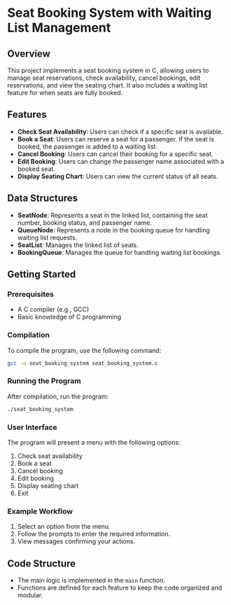 # Seat Booking System with Waiting List Management

## Overview
This project implements a seat booking system in C, allowing users to manage seat reservations, check availability, cancel bookings, edit reservations, and view the seating chart. It also includes a waiting list feature for when seats are fully booked.

## Features
- **Check Seat Availability**: Users can check if a specific seat is available.
- **Book a Seat**: Users can reserve a seat for a passenger. If the seat is booked, the passenger is added to a waiting list.
- **Cancel Booking**: Users can cancel their booking for a specific seat.
- **Edit Booking**: Users can change the passenger name associated with a booked seat.
- **Display Seating Chart**: Users can view the current status of all seats.

## Data Structures
- **SeatNode**: Represents a seat in the linked list, containing the seat number, booking status, and passenger name.
- **QueueNode**: Represents a node in the booking queue for handling waiting list requests.
- **SeatList**: Manages the linked list of seats.
- **BookingQueue**: Manages the queue for handling waiting list bookings.

## Getting Started

### Prerequisites
- A C compiler (e.g., GCC)
- Basic knowledge of C programming

### Compilation
To compile the program, use the following command:

```bash
gcc -o seat_booking_system seat_booking_system.c
```

### Running the Program
After compilation, run the program:

```bash
./seat_booking_system
```

### User Interface
The program will present a menu with the following options:
1. Check seat availability
2. Book a seat
3. Cancel booking
4. Edit booking
5. Display seating chart
6. Exit

### Example Workflow
1. Select an option from the menu.
2. Follow the prompts to enter the required information.
3. View messages confirming your actions.

## Code Structure
- The main logic is implemented in the `main` function.
- Functions are defined for each feature to keep the code organized and modular.
